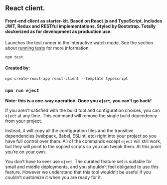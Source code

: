 ## React client.

#### Front-end client as starter-kit. Based on React.js and TypeScript. Includes JWT, Redux and RESTful implementations. Styled by Bootstrap. Totally dockerized as for development as production use.

Launches the test runner in the interactive watch mode.
See the section about [running tests](https://facebook.github.io/create-react-app/docs/running-tests) for more information.
```
npm test
```

#### Created by:
```
npx create-react-app react-client --template typescript
```

### `npm run eject`

**Note: this is a one-way operation. Once you `eject`, you can’t go back!**

If you aren’t satisfied with the build tool and configuration choices, you can `eject` at any time. This command will remove the single build dependency from your project.

Instead, it will copy all the configuration files and the transitive dependencies (webpack, Babel, ESLint, etc) right into your project so you have full control over them. All of the commands except `eject` will still work, but they will point to the copied scripts so you can tweak them. At this point you’re on your own.

You don’t have to ever use `eject`. The curated feature set is suitable for small and middle deployments, and you shouldn’t feel obligated to use this feature. However we understand that this tool wouldn’t be useful if you couldn’t customize it when you are ready for it.
